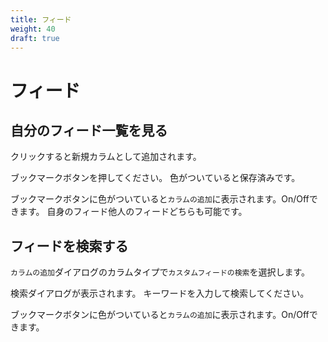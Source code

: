 ```yaml
---
title: フィード
weight: 40
draft: true
---
```


# フィード


## 自分のフィード一覧を見る

クリックすると新規カラムとして追加されます。

ブックマークボタンを押してください。
色がついていると保存済みです。

ブックマークボタンに色がついていると`カラムの追加`に表示されます。On/Offできます。
自身のフィード他人のフィードどちらも可能です。

## フィードを検索する

`カラムの追加`ダイアログのカラムタイプで`カスタムフィードの検索`を選択します。

検索ダイアログが表示されます。
キーワードを入力して検索してください。

ブックマークボタンに色がついていると`カラムの追加`に表示されます。On/Offできます。

